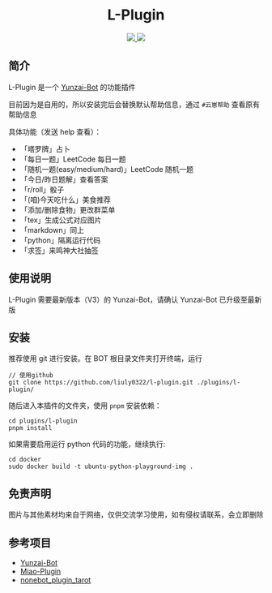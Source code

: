 <div align="center">
  
# L-Plugin

</div>

<p align="center">

  <a href="https://github.com/liuly0322/l-plugin/blob/main/LICENSE">
    <img src="https://img.shields.io/github/license/liuly0322/l-plugin?color=blue">
  </a>
  
  <a href="https://www.codefactor.io/repository/github/liuly0322/l-plugin">
    <img src="https://img.shields.io/codefactor/grade/github/liuly0322/l-plugin/main">
  </a>
  
</p>

## 简介

L-Plugin 是一个 [Yunzai-Bot](https://github.com/Le-niao/Yunzai-Bot) 的功能插件

目前因为是自用的，所以安装完后会替换默认帮助信息，通过 `#云崽帮助` 查看原有帮助信息

具体功能（发送 help 查看）：

- 「塔罗牌」占卜
- 「每日一题」LeetCode 每日一题
- 「随机一题(easy/medium/hard)」LeetCode 随机一题
- 「今日/昨日题解」查看答案
- 「r/roll」骰子
- 「(咱)今天吃什么」美食推荐
- 「添加/删除食物」更改群菜单
- 「tex」生成公式对应图片
- 「markdown」同上
- 「python」隔离运行代码
- 「求签」来鸣神大社抽签

## 使用说明

L-Plugin 需要最新版本（V3）的 Yunzai-Bot，请确认 Yunzai-Bot 已升级至最新版

## 安装

推荐使用 git 进行安装。在 BOT 根目录文件夹打开终端，运行

```
// 使用github
git clone https://github.com/liuly0322/l-plugin.git ./plugins/l-plugin/
```

随后进入本插件的文件夹，使用 `pnpm` 安装依赖：

```
cd plugins/l-plugin
pnpm install
```

如果需要启用运行 python 代码的功能，继续执行:

```
cd docker
sudo docker build -t ubuntu-python-playground-img .
```

## 免责声明

图片与其他素材均来自于网络，仅供交流学习使用，如有侵权请联系，会立即删除

## 参考项目

- [Yunzai-Bot](https://github.com/Le-niao/Yunzai-Bot)
- [Miao-Plugin](https://github.com/yoimiya-kokomi/Miao-plugin)
- [nonebot_plugin_tarot](https://github.com/MinatoAquaCrews/nonebot_plugin_tarot)
